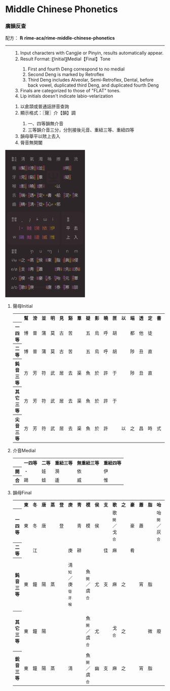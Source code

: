 <h1>Middle Chinese Phonetics</h1>
<h3>廣韻反查</h3>
<p>配方： <b>℞ rime-aca/rime-middle-chinese-phonetics</b></p>
<hr>
<ul><ol><li> Input characters with Cangjie or Pinyin, results automatically appear.</li>
<li> Result Format: 〖Initial〗Medial【Final】Tone</li>
<ol><li>First and fourth Deng correspond to no medial</li>
<li>Second Deng is marked by Retroflex</li>
<li>Third Deng includes Alveolar, Semi-Retroflex, Dental, before back vowel, duplicated third Deng, and duplicated fourth Deng</li></ol>
<li> Finals are categorized to those of "FLAT" tones.</li>
<li> Lip initials doesn't indicate labio-velarization</li></ol>
<ol>
<li>以倉頡或普通話拼音查詢</li>
<li>顯示格式：〖聲〗介【韻】調</li>
<ol><li>一、四等韻無介音</li>
<li>三等韻介音三分，分別接後元音、重紐三等、重紐四等</li></ol>
<li>韻母舉平以賅上去入</li>
<li>脣音無開闔</li></ol></ul>
<img src="middle_chinese.svg" alt="Summary of syllables" style = "width: 50%; margin-left: auto;
  margin-right: auto;">
<ol><li><p><span>聲母</span><span>Initial</span></p>
<table><tr>
	<th></th><th>幫</th><th>滂</th><th>並</th><th>明</th><th>見</th><th>谿</th><th>羣</th><th>疑</th><th>影</th><th>曉</th><th>匣</th><th>以</th><th>端</th><th>透</th><th>定</th><th>書</th><th>船</th><th>泥</th><th>來</th><th>精</th><th>淸</th><th>從</th><th>心</th><th>邪</th>
</tr>
<tr>
	<th>一四等</th><td>博</td><td>普</td><td>蒲</td><td>莫</td><td>古</td><td>苦</td><td></td><td>五</td><td>烏</td><td>呼</td><td>胡</td><td></td><td>都</td><td>他</td><td>徒</td><td></td><td></td><td>奴</td><td>盧</td><td>作</td><td>倉</td><td>昨</td><td>蘇</td><td></td>
</tr>
<tr>
	<th>二等</th><td>博</td><td>普</td><td>蒲</td><td>莫</td><td>古</td><td>苦</td><td></td><td>五</td><td>烏</td><td>呼</td><td>胡</td><td></td><td>陟</td><td>丑</td><td>直</td><td></td><td></td><td>女</td><td>力</td><td>側</td><td>初</td><td>士</td><td>所</td><td></td>
</tr>
<tr>
	<th>鈍音三等</th><td>方</td><td>芳</td><td>符</td><td>武</td><td>居</td><td>去</td><td>渠</td><td>魚</td><td>於</td><td>許</td><td>于</td><td></td><td>陟</td><td>丑</td><td>直</td><td></td><td></td><td>女</td><td>力</td><td>側</td><td>初</td><td>士</td><td>所</td><td>俟</td>
</tr>
<tr>
	<th>其它三等</th><td>方</td><td>芳</td><td>符</td><td>武</td><td>居</td><td>去</td><td>渠</td><td>魚</td><td>於</td><td>許</td><td>于</td><td></td><td></td><td></td><td></td><td></td><td></td><td></td><td></td><td></td><td></td><td></td><td></td><td></td>
</tr>
<tr>
	<th>尖音三等</th><td>方</td><td>芳</td><td>符</td><td>武</td><td>居</td><td>去</td><td>渠</td><td>魚</td><td>於</td><td>許</td><td></td><td>以</td><td>之</td><td>昌</td><td>時</td><td>式</td><td>食</td><td>而</td><td></td><td>子</td><td>七</td><td>疾</td><td>息</td><td>徐</td>
</tr>
</table></li>
<li><p><span>介音</span><span>Medial</span></p>
<table><tr>
	<th></th><th>一四等</th><th>二等</th><th>重紐三等</th><th>無重紐三等</th><th>重紐四等</th>
</tr><tr>
	<th>開</th><td>・</td><td>娃</td><td>漪</td><td>依</td><td>伊</td>
</tr><tr>
	<th>合</th><td>鷗</td><td>蛙</td><td>逶</td><td>威</td><td>惟</td>
</tr>
</table></li>
<li><p><span>韻母</span><span>Final</span></p>
<table><tr>
	<th></th><th>東</th><th>冬</th><th>唐</th><th>蒸</th><th>登</th><th>庚</th><th>靑</th><th>模</th><th>侯</th><th>支</th><th>歌</th><th>之</th><th>豪</th><th>蕭</th><th>脂</th><th>咍</th><th>泰</th><th>齊</th><th>眞</th><th>元</th><th>寒</th><th>先</th><th>侵</th><th>覃</th><th>談</th><th>添</th>
</tr>
<tr>
	<th>一四等</th><td>東</td><td>冬</td><td>唐</td><td></td><td>登</td><td></td><td>靑</td><td>模</td><td>侯</td><td></td><td>歌<sub>開</sub>／戈<sub>合</sub></td><td></td><td>豪</td><td>蕭</td><td></td><td>咍<sub>開</sub>／灰<sub>合</sub></td><td>泰</td><td>齊</td><td></td><td>痕<sub>開</sub>／魂<sub>合</sub></td><td>寒<sub>開</sub>／桓<sub>合</sub></td><td>先</td><td></td><td>覃</td><td>談</td><td>添</td>
</tr>
<tr>
	<th>二等</th><td></td><td>江</td><td></td><td></td><td></td><td>庚</td><td>耕</td><td></td><td></td><td>佳</td><td>麻</td><td></td><td>肴</td><td></td><td></td><td></td><td>夬</td><td>皆</td><td></td><td></td><td>刪</td><td>山</td><td></td><td></td><td>銜</td><td>咸</td>
</tr>
<tr>
	<th>鈍音三等</th><td>東</td><td>鐘</td><td>陽</td><td>蒸</td><td></td><td>淸<sub>知</sub>／庚<sub>脣牙喉</sub></td><td></td><td>魚<sub>開</sub>／虞<sub>合</sub></td><td>尤</td><td>支</td><td>麻</td><td>之</td><td></td><td>宵</td><td>脂</td><td></td><td></td><td>祭</td><td>眞<sub>開</sub>／諄<sub>合</sub>／臻<sub>莊</sub></td><td></td><td></td><td>仙</td><td>侵</td><td></td><td></td><td>鹽</td>
</tr>
<tr>
	<th>其它三等</th><td>東</td><td>鐘</td><td>陽</td><td></td><td></td><td></td><td></td><td>魚<sub>開</sub>／虞<sub>合</sub></td><td>尤</td><td></td><td>戈<sub>合</sub></td><td>之</td><td></td><td></td><td>微</td><td>廢</td><td></td><td></td><td>欣<sub>開</sub>／文<sub>合</sub></td><td>元</td><td></td><td></td><td></td><td>嚴<sub>牙喉</sub>／凡<sub>脣</sub></td><td></td><td></td>
</tr>
<tr>
	<th>銳音三等</th><td>東</td><td>鐘</td><td>陽</td><td>蒸</td><td></td><td>淸</td><td></td><td>魚<sub>開</sub>／虞<sub>合</sub></td><td>幽</td><td>支</td><td>麻</td><td>之</td><td></td><td>宵</td><td>脂</td><td></td><td></td><td>祭</td><td>眞<sub>開</sub>／諄<sub>合</sub></td><td></td><td></td><td>仙</td><td>侵</td><td></td><td></td><td>鹽</td>
</tr>
</table></li>
</ol>
